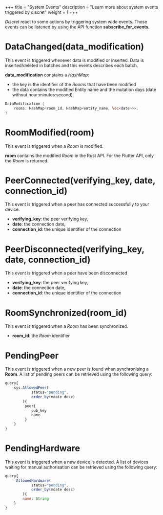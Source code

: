 +++
title = "System Events"
description = "Learn more about system events triggered by discret"
weight = 1
+++

*Discret* react to some actions by triggering system wide events. Those events can be listened by using the API function **subscribe_for_events**.

# DataChanged(data_modification)

This event is triggered whenever data is modified or inserted. Data is inserted/deleted in batches and this events describes each batch.

**data_modification** constains a *HashMap*:
- the key is the identifier of the *Rooms* that have been modified
- the data contains the modified Entity name and the mutation days (date without hour:minutes:second).
 
```rust
DataModification {
    rooms: HashMap<room_id, HashMap<entity_name, Vec<date>>>,
}
```

# RoomModified(room)
This event is triggered when a *Room* is modified.

**room** contains the modified *Room* in the Rust API. For the Flutter API, only the *Room* is returned.

# PeerConnected(verifying_key, date, connection_id)

This event is triggered when a peer has connected successfully to your device.
- **verifying_key**: the peer verifying key,
- **date**: the connection date,
- **connection_id**: the unique identifier of the connection

# PeerDisconnected(verifying_key, date, connection_id)

This event is triggered when a peer have been disconnected 
- **verifying_key**: the peer verifying key,
- **date**: the connection date,
- **connection_id**: the unique identifier of the connection

# RoomSynchronized(room_id)

This event is triggered when a *Room* has been synchronized.
- **room_id**: the *Room* identifier

# PendingPeer
This event is triggered when a new peer is found when synchronising a **Room**.
A list of pending peers can be retrieved using the following query:

```js
query{
    sys.AllowedPeer(
            status="pending",
            order_by(mdate desc)
        ){
         peer{
            pub_key
            name
         }
    }
}
```

# PendingHardware
This event is triggered when a new device is detected. 
A list of devices waiting for manual authorisation can be retrieved using the following query:

```js
query{
     AllowedHardware( 
            status="pending",
            order_by(mdate desc)
        ){
        name: String
    }
}
```
